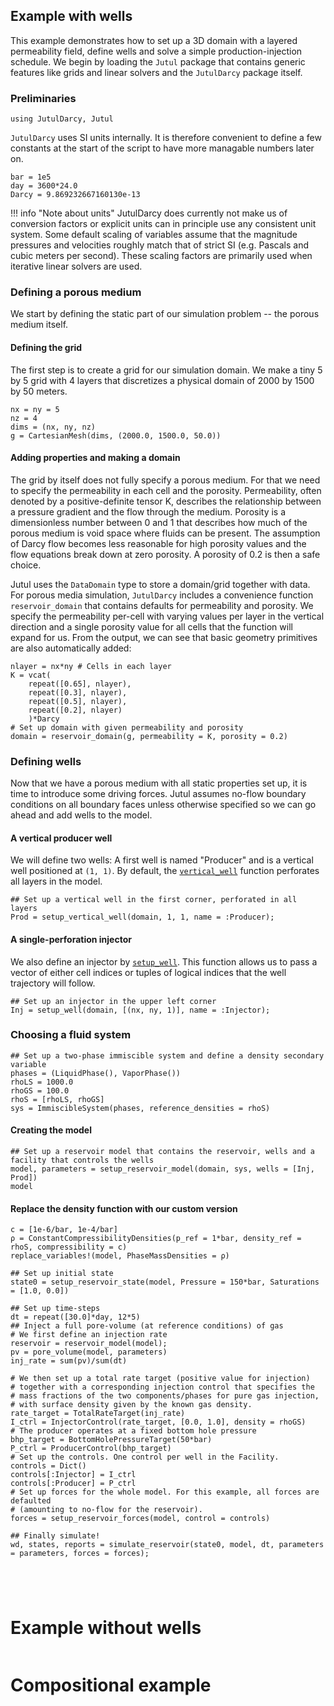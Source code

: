 ## Example with wells
This example demonstrates how to set up a 3D domain with a layered permeability field, define wells and solve a simple production-injection schedule. We begin by loading the `Jutul` package that contains generic features like grids and linear solvers and the `JutulDarcy` package itself.

### Preliminaries
```@example intro_wells
using JutulDarcy, Jutul
```
`JutulDarcy` uses SI units internally. It is therefore convenient to define a few constants at the start of the script to have more managable numbers later on.
```@example intro_wells
bar = 1e5
day = 3600*24.0
Darcy = 9.869232667160130e-13
```
!!! info "Note about units"
    JutulDarcy does currently not make us of conversion factors or explicit units can in principle use any consistent unit system. Some default scaling of variables assume that the magnitude pressures and velocities roughly match that of strict SI (e.g. Pascals and cubic meters per second). These scaling factors are primarily used when iterative linear solvers are used.


### Defining a porous medium
We start by defining the static part of our simulation problem -- the porous medium itself.
#### Defining the grid
The first step is to create a grid for our simulation domain. We make a tiny 5 by 5 grid with 4 layers that discretizes a physical domain of 2000 by 1500 by 50 meters.
```@example intro_wells
nx = ny = 5
nz = 4
dims = (nx, ny, nz)
g = CartesianMesh(dims, (2000.0, 1500.0, 50.0))
```
#### Adding properties and making a domain
The grid by itself does not fully specify a porous medium. For that we need to specify the permeability in each cell and the porosity. Permeability, often denoted by a positive-definite tensor K, describes the relationship between a pressure gradient and the flow through the medium. Porosity is a dimensionless number between 0 and 1 that describes how much of the porous medium is void space where fluids can be present. The assumption of Darcy flow becomes less reasonable for high porosity values and the flow equations break down at zero porosity. A porosity of 0.2 is then a safe choice.

Jutul uses the `DataDomain` type to store a domain/grid together with data. For porous media simulation, `JutulDarcy` includes a convenience function `reservoir_domain` that contains defaults for permeability and porosity. We specify the permeability per-cell with varying values per layer in the vertical direction and a single porosity value for all cells that the function will expand for us. From the output, we can see that basic geometry primitives are also automatically added:
```@example intro_wells
nlayer = nx*ny # Cells in each layer
K = vcat(
    repeat([0.65], nlayer),
    repeat([0.3], nlayer),
    repeat([0.5], nlayer),
    repeat([0.2], nlayer)
    )*Darcy
# Set up domain with given permeability and porosity
domain = reservoir_domain(g, permeability = K, porosity = 0.2)
```

### Defining wells
Now that we have a porous medium with all static properties set up, it is time to introduce some driving forces. Jutul assumes no-flow boundary conditions on all boundary faces unless otherwise specified so we can go ahead and add wells to the model. 

#### A vertical producer well
We will define two wells: A first well is named "Producer" and is a vertical well positioned at `(1, 1)`. By default, the [`vertical_well`](@ref) function perforates all layers in the model.

```@example intro_wells
## Set up a vertical well in the first corner, perforated in all layers
Prod = setup_vertical_well(domain, 1, 1, name = :Producer);
```

#### A single-perforation injector
We also define an injector by [`setup_well`](@ref). This function allows us to pass a vector of either cell indices or tuples of logical indices that the well trajectory will follow.

```@example intro_wells
## Set up an injector in the upper left corner
Inj = setup_well(domain, [(nx, ny, 1)], name = :Injector);
```
### Choosing a fluid system

```@example intro_wells
## Set up a two-phase immiscible system and define a density secondary variable
phases = (LiquidPhase(), VaporPhase())
rhoLS = 1000.0
rhoGS = 100.0
rhoS = [rhoLS, rhoGS]
sys = ImmiscibleSystem(phases, reference_densities = rhoS)
```

#### Creating the model
```@example intro_wells
## Set up a reservoir model that contains the reservoir, wells and a facility that controls the wells
model, parameters = setup_reservoir_model(domain, sys, wells = [Inj, Prod])
model
```

#### Replace the density function with our custom version
```@example intro_wells
c = [1e-6/bar, 1e-4/bar]
ρ = ConstantCompressibilityDensities(p_ref = 1*bar, density_ref = rhoS, compressibility = c)
replace_variables!(model, PhaseMassDensities = ρ)
```

```@example intro_wells
## Set up initial state
state0 = setup_reservoir_state(model, Pressure = 150*bar, Saturations = [1.0, 0.0])
```


```@example intro_wells
## Set up time-steps
dt = repeat([30.0]*day, 12*5)
## Inject a full pore-volume (at reference conditions) of gas
# We first define an injection rate
reservoir = reservoir_model(model);
pv = pore_volume(model, parameters)
inj_rate = sum(pv)/sum(dt)
```

```@example intro_wells
# We then set up a total rate target (positive value for injection)
# together with a corresponding injection control that specifies the
# mass fractions of the two components/phases for pure gas injection,
# with surface density given by the known gas density.
rate_target = TotalRateTarget(inj_rate)
I_ctrl = InjectorControl(rate_target, [0.0, 1.0], density = rhoGS)
# The producer operates at a fixed bottom hole pressure
bhp_target = BottomHolePressureTarget(50*bar)
P_ctrl = ProducerControl(bhp_target)
# Set up the controls. One control per well in the Facility.
controls = Dict()
controls[:Injector] = I_ctrl
controls[:Producer] = P_ctrl
# Set up forces for the whole model. For this example, all forces are defaulted
# (amounting to no-flow for the reservoir).
forces = setup_reservoir_forces(model, control = controls)
```

```@example intro_wells
## Finally simulate!
wd, states, reports = simulate_reservoir(state0, model, dt, parameters = parameters, forces = forces);
```

```@example intro_wells


```

```@example intro_wells


```
# Example without wells
```julia

```

# Compositional example


